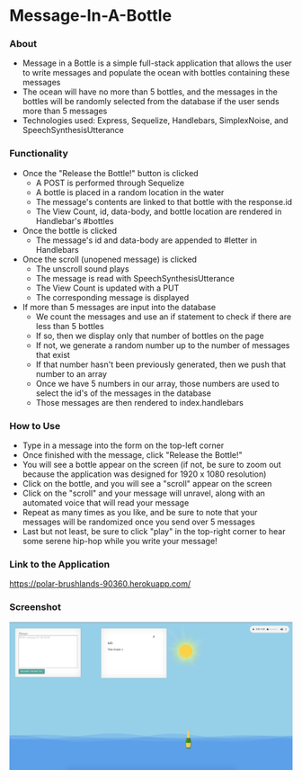 # Message-In-A-Bottle

### About
* Message in a Bottle is a simple full-stack application that allows the user to write messages and populate the ocean with bottles containing these messages
* The ocean will have no more than 5 bottles, and the messages in the bottles will be randomly selected from the database if the user sends more than 5 messages
* Technologies used: Express, Sequelize, Handlebars, SimplexNoise, and SpeechSynthesisUtterance

### Functionality
* Once the "Release the Bottle!" button is clicked
    * A POST is performed through Sequelize
    * A bottle is placed in a random location in the water
    * The message's contents are linked to that bottle with the response.id
    * The View Count, id, data-body, and bottle location are rendered in Handlebar's #bottles
* Once the bottle is clicked
    * The message's id and data-body are appended to #letter in Handlebars
* Once the scroll (unopened message) is clicked
    * The unscroll sound plays
    * The message is read with SpeechSynthesisUtterance
    * The View Count is updated with a PUT
    * The corresponding message is displayed
* If more than 5 messages are input into the database
    * We count the messages and use an if statement to check if there are less than 5 bottles
    * If so, then we display only that number of bottles on the page
    * If not, we generate a random number up to the number of messages that exist
    * If that number hasn't been previously generated, then we push that number to an array
    * Once we have 5 numbers in our array, those numbers are used to select the id's of the messages in the database
    * Those messages are then rendered to index.handlebars

### How to Use
* Type in a message into the form on the top-left corner
* Once finished with the message, click "Release the Bottle!"
* You will see a bottle appear on the screen (if not, be sure to zoom out because the application was designed for 1920 x 1080 resolution)
* Click on the bottle, and you will see a "scroll" appear on the screen
* Click on the "scroll" and your message will unravel, along with an automated voice that will read your message
* Repeat as many times as you like, and be sure to note that your messages will be randomized once you send over 5 messages
* Last but not least, be sure to click "play" in the top-right corner to hear some serene hip-hop while you write your message!

### Link to the Application
https://polar-brushlands-90360.herokuapp.com/

### Screenshot

![Message in a Bottle](/public/assets/images/screenshot/screenshot.png?raw=true "Message in a Bottle")